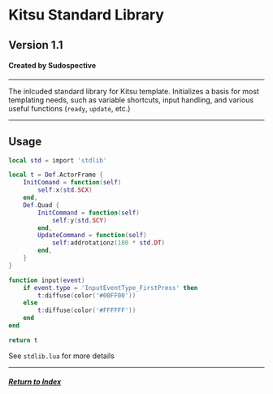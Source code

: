 # Kitsu Standard Library
## Version 1.1
#### Created by Sudospective

---
The inlcuded standard library for Kitsu template. Initializes a basis for most templating needs, such as variable shortcuts, input handling, and various useful functions (`ready`, `update`, etc.)

---
## Usage
```lua
local std = import 'stdlib'

local t = Def.ActorFrame {
	InitComand = function(self)
		self:x(std.SCX)
	end,
	Def.Quad {
		InitCommand = function(self)
			self:y(std.SCY)
		end,
		UpdateCommand = function(self)
			self:addrotationz(180 * std.DT)
		end,
	}
}

function input(event)
	if event.type = 'InputEventType_FirstPress' then
		t:diffuse(color('#00FF00'))
	else
		t:diffuse(color('#FFFFFF'))
	end
end

return t
```

See `stdlib.lua` for more details

---
##### [Return to Index](../index.md)

